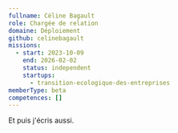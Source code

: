 ```yaml
---
fullname: Céline Bagault
role: Chargée de relation
domaine: Déploiement
github: celinebagault
missions:
  - start: 2023-10-09
    end: 2026-02-02
    status: independent
    startups:
      - transition-ecologique-des-entreprises
memberType: beta
competences: []
---
```

Et puis j'écris aussi.
